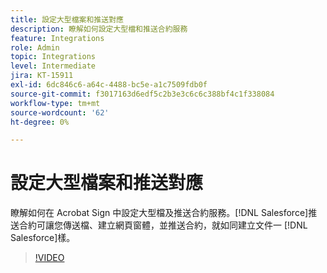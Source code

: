 ```yaml
---
title: 設定大型檔案和推送對應
description: 瞭解如何設定大型檔和推送合約服務
feature: Integrations
role: Admin
topic: Integrations
level: Intermediate
jira: KT-15911
exl-id: 6dc846c6-a64c-4488-bc5e-a1c7509fdb0f
source-git-commit: f3017163d6edf5c2b3e3c6c6c388bf4c1f338084
workflow-type: tm+mt
source-wordcount: '62'
ht-degree: 0%

---
```


# 設定大型檔案和推送對應

瞭解如何在 Acrobat Sign 中設定大型檔及推送合約服務。[!DNL Salesforce]推送合約可讓您傳送檔、建立網頁窗體，並推送合約，就如同建立文件一 [!DNL Salesforce]樣。

>[!VIDEO](https://video.tv.adobe.com/v/3432842?quality=12&learn=on&hidetitle=true)
